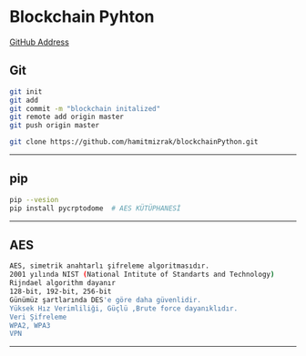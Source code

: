 # Blockchain Pyhton

[GitHub Address](https://github.com/hamitmizrak/blockchainPython.git)

## Git
```sh
git init
git add
git commit -m "blockchain initalized"
git remote add origin master
git push origin master

git clone https://github.com/hamitmizrak/blockchainPython.git
```
---

## pip
```sh
pip --vesion
pip install pycrptodome  # AES KÜTÜPHANESİ
```
---

## AES
```sh
AES, simetrik anahtarlı şifreleme algoritmasıdır.
2001 yılında NIST (National Intitute of Standarts and Technology)
Rijndael algorithm dayanır
128-bit, 192-bit, 256-bit
Günümüz şartlarında DES'e göre daha güvenlidir.
Yüksek Hız Verimliliği, Güçlü ,Brute force dayanıklıdır.
Veri Şifreleme
WPA2, WPA3
VPN

```
---
